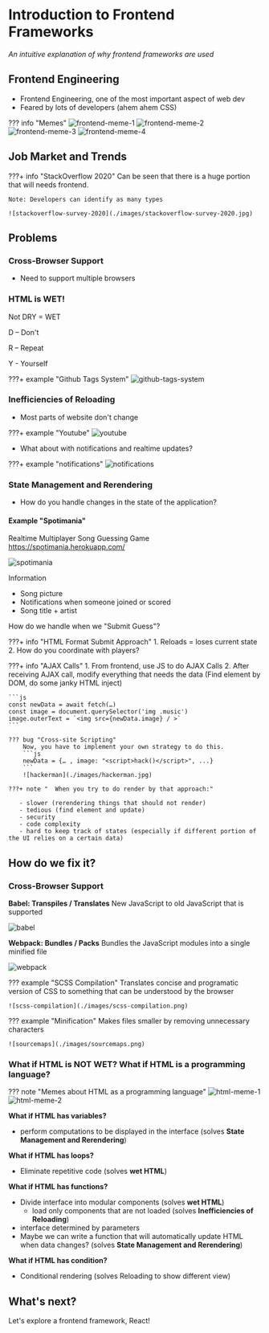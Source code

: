 # Introduction to Frontend Frameworks
*An intuitive explanation of why frontend frameworks are used*

## Frontend Engineering

- Frontend Engineering, one of the most important aspect of web dev
- Feared by lots of developers (ahem ahem CSS)

??? info "Memes"
    ![frontend-meme-1](./images/frontend-meme-1.png)
    ![frontend-meme-2](./images/frontend-meme-2.jpg)
    ![frontend-meme-3](./images/frontend-meme-3.jpg)
    ![frontend-meme-4](./images/frontend-meme-4.jpg)

## Job Market and Trends

???+ info "StackOverflow 2020"
    Can be seen that there is a huge portion that will needs frontend.

    Note: Developers can identify as many types

    ![stackoverflow-survey-2020](./images/stackoverflow-survey-2020.jpg)

<!-- ???+ info "Startups" -->
<!--     ![startup-1](./images/startup-1.jpg) -->
<!--     ![startup-2](./images/startup-2.jpg) -->
<!---->
<!-- ### Github Copilot and Drag and Drops -->
<!-- - Getting replaced by AIs, Drag and drops? -->
<!-- - Far from reality? -->
<!---->
<!-- ???+ examples "Github Copilot and Squarespace" -->
<!--     ![copilot](./images/copilot.png) -->
<!--     ![squarespace](./images/squarespace.png) -->

## Problems 

### Cross-Browser Support
- Need to support multiple browsers

### HTML is WET!
Not DRY = WET

D – Don't

R – Repeat

Y - Yourself

???+ example "Github Tags System"
    ![github-tags-system](./images/github-tags-system.png)

### Inefficiencies of Reloading
- Most parts of website don't change

???+ example "Youtube"
    ![youtube](./images/youtube.jpg)

- What about with notifications and realtime updates?

???+ example "notifications"
    ![notifications](./images/notifications.gif)

### State Management and Rerendering
- How do you handle changes in the state of the application?

#### Example "Spotimania"
Realtime Multiplayer Song Guessing Game
https://spotimania.herokuapp.com/

![spotimania](./images/spotimania.png)

Information

- Song picture
- Notifications when someone joined or scored
- Song title + artist

How do we handle when we "Submit Guess"?

???+ info "HTML Format Submit Approach"
    1. Reloads = loses current state
    2. How do you coordinate with players?

???+ info "AJAX Calls"
    1. From frontend, use JS to do AJAX Calls
    2. After receiving AJAX call, modify everything that needs the data (Find element by DOM, do some janky HTML inject)

    ```js
    const newData = await fetch(…)
    const image = document.querySelector('img .music')
    image.outerText = `<img src={newData.image} / >`
    ```

    ??? bug "Cross-site Scripting"
        Now, you have to implement your own strategy to do this.
        ```js
        newData = {… , image: "<script>hack()</script>", ...}
        ```
        ![hackerman](./images/hackerman.jpg)

    ???+ note "  When you try to do render by that approach:"

       - slower (rerendering things that should not render)
       - tedious (find element and update)
       - security
       - code complexity
       - hard to keep track of states (especially if different portion of the UI relies on a certain data)

## How do we fix it?

### Cross-Browser Support

**Babel: Transpiles / Translates**
New JavaScript to old JavaScript that is supported

![babel](./images/babel.png)

**Webpack: Bundles / Packs**
Bundles the JavaScript modules into a single minified file

![webpack](./images/webpack.png)

??? example "SCSS Compilation"
    Translates concise and programatic version of CSS to something that can be understood by the browser

    ![scss-compilation](./images/scss-compilation.png)

??? example "Minification"
    Makes files smaller by removing unnecessary characters

    ![sourcemaps](./images/sourcemaps.png)



### What if HTML is NOT WET? What if HTML is a programming language?

??? note "Memes about HTML as a programming language"
    ![html-meme-1](./images/html-meme-1.jpg)
    ![html-meme-2](./images/html-meme-2.png)


**What if HTML has variables?**

- perform computations to be displayed in the interface (solves **State Management and Rerendering**)

**What if HTML has loops?**

- Eliminate repetitive code (solves **wet HTML**)

**What if HTML has functions?**

- Divide interface into modular components (solves **wet HTML**)
    - load only components that are not loaded (solves **Inefficiencies of Reloading**)
- interface determined by parameters
- Maybe we can write a function that will automatically update HTML when data changes? (solves **State Management and Rerendering**)

**What if HTML has condition?**

- Conditional rendering (solves Reloading to show different view)

## What's next?
Let's explore a frontend framework, React!
